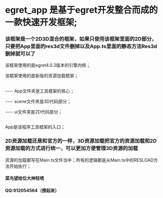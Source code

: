 # egret_app 是基于egret开发整合而成的一款快速开发框架;

### 该框架是一个2D3D混合的框架，如果只使用该框架里面的2D部分，只要把App里面的res3d文件删掉以及App.ts里面的静态方法Res3d删掉就可以了

该框架使用的是egret4.0.3版本的引擎内核；

该框架使用的是新版的资源加载框架；

##
---- App文件夹是工具框架的核心；

---- scene文件夹是3D代码部分；

---- ui文件夹是2D代码部分；
##

App是该程序工具框架的入口；

### 2D资源加载还是和官方的一样，3D资源加载把官方的资源加载和2D资源加载的方式进行统一，可以更加方便管理3D资源的加载

资源的加载都写在Main.ts文件当中；所有的逻辑都是从Main.ts中的RESLOAD方法开始执行；

#### 菜鸟望给位大神轻喷
#### QQ:912054564（撩起来）
